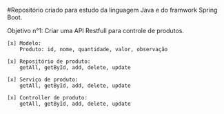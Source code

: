 #Repositório criado para estudo da linguagem Java e do framwork Spring Boot.

Objetivo n°1:
    Criar uma API Restfull para controle de produtos.

    [x] Modelo:
        Produto: id, nome, quantidade, valor, observação

    [x] Repositório de produto:
        getAll, getById, add, delete, update

    [x] Serviço de produto:
        getAll, getById, add, delete, update

    [x] Controller de produto:
        getAll, getById, add, delete, update